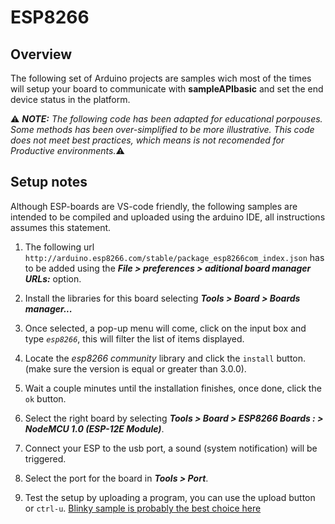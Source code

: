 # ESP8266

## Overview

The following set of Arduino projects are samples wich most of the times will setup your board to communicate with __sampleAPIbasic__ and set the end device status in the platform. 

:warning: _**NOTE:** The following code has been adapted for educational porpouses. Some methods has been over-simplified to be more illustrative. This code does not meet best practices, which means is not recomended for Productive environments._:warning:

## Setup notes

Although ESP-boards are VS-code friendly, the following samples are intended to be compiled and uploaded using the arduino IDE, all instructions assumes this statement.


1) The following url `http://arduino.esp8266.com/stable/package_esp8266com_index.json` has to be added using the _**File > preferences > aditional board manager URLs:**_ option. 

2) Install the libraries for this board selecting _**Tools > Board > Boards manager...**_ 

3) Once selected, a pop-up menu will come, click on the input box and type _`esp8266`_, this will filter the list of items displayed.

4) Locate the _esp8266 community_ library and click the `install` button. (make sure the version is equal or greater than 3.0.0).

5) Wait a couple minutes until the installation finishes, once done, click the `ok` button.

6) Select the right board by selecting  _**Tools > Board > ESP8266 Boards : > NodeMCU 1.0 (ESP-12E Module)**_.

7) Connect your ESP to the usb port, a sound (system notification) will be triggered. 

8) Select the port for the board in  _**Tools > Port**_. 

9) Test the setup by uploading a program, you can use the upload button or `ctrl-u`. [Blinky sample is probably the best choice here](https://github.com/clutso/talleriotredessat/tree/master/ESP8266/blinky)
